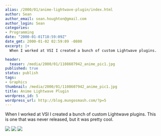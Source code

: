```yaml
---
alias: /2000/01/anime-lightwave-plugin/index.html
author: Sean
author_email: sean.houghton@gmail.com
author_login: Sean
categories:
- Programming
date: "2000-01-01T18:59:09Z"
date_gmt: 2000-01-02 02:59:09 -0800
excerpt: |+
  When I worked at VSI I created a bunch of custom Lightwave plugins.  This is one that was never released, but it was pretty cool.

header:
  teaser: /media/2000/01/1108607942_anime_pic1.jpg
published: true
status: publish
tags:
- Graphics
thumbnail: /media/2000/01/1108607942_anime_pic1.jpg
title: Anime Lightwave Plugin
wordpress_id: 5
wordpress_url: http://blog.mungosmash.com/?p=5
---
```

When I worked at VSI I created a bunch of custom Lightwave plugins.  This is one that was never released, but it was pretty cool.

![]({{site.url_root}}/media/2000/01/1108607942_anime_pic1.jpg)
![]({{site.url_root}}/media/2000/01/1108608028_anime_pic2.jpg)
![]({{site.url_root}}/media/2000/01/1108608043_anime_pic3.jpg)
